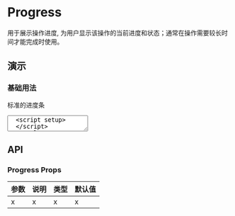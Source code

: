 # Progress

用于展示操作进度, 为用户显示该操作的当前进度和状态；通常在操作需要较长时间才能完成时使用。

## 演示

<script setup>
  import { Progress } from '../../src'
</script>

### 基础用法

标准的进度条

<ClientOnly>
  <CodePreview>
  <textarea lang="vue-html">
  <script setup>
  </script>
  <template>
    <hr />
  </template>
  </textarea>
  <template #preview>
  <Progress></Progress>
  </template>
  </CodePreview>
</ClientOnly>

## API

### Progress Props

| 参数 | 说明 | 类型 | 默认值 |
| ---- | ---- | ---- | ------ |
| x    | x    | x    | x      |
